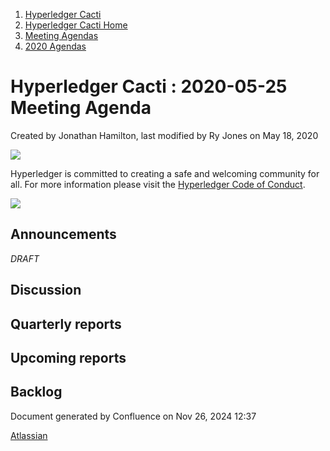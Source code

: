 1. [Hyperledger Cacti](index.html)
2. [Hyperledger Cacti Home](Hyperledger-Cacti-Home_20414469.html)
3. [Meeting Agendas](Meeting-Agendas_20414488.html)
4. [2020 Agendas](2020-Agendas_20414504.html)

# Hyperledger Cacti : 2020-05-25 Meeting Agenda

Created by Jonathan Hamilton, last modified by Ry Jones on May 18, 2020

![](https://wiki.hyperledger.org/download/attachments/2392771/welcome.png?version=2&modificationDate=1572450107000&api=v2)

Hyperledger is committed to creating a safe and welcoming community for all. For more information please visit the [Hyperledger Code of Conduct](https://lf-hyperledger.atlassian.net/wiki/spaces/HYP/pages/19595281/Hyperledger+Code+of+Conduct).

![](https://wiki.hyperledger.org/download/attachments/29034696/Antitrustnotice.png?version=1&modificationDate=1581695654000&api=v2)

## Announcements

*DRAFT*

## Discussion

## Quarterly reports

## Upcoming reports

## Backlog

Document generated by Confluence on Nov 26, 2024 12:37

[Atlassian](http://www.atlassian.com/)
